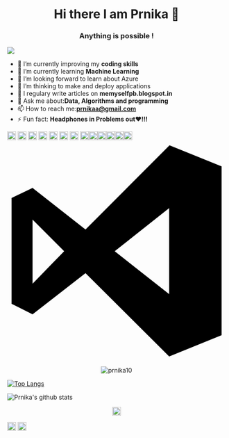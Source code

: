 <h1 align="center"> Hi there I am Prnika 👋</h1>
<h3 align="center">Anything is possible !</h3>


![](https://komarev.com/ghpvc/?username=prnika10&color=green) 
- 🔭 I’m currently improving my **coding skills**
- 🌱 I’m currently learning **Machine Learning**
- 👯 I’m looking forward to learn about Azure 
- 🤔 I’m thinking to make and deploy applications
- 📝 I regulary write articles on **memyselfpb.blogspot.in**
- 💬 Ask me about:**Data, Algorithms and programming**
- 📫 How to reach me:**prnikaa@gmail.com**
- ⚡ Fun fact: **Headphones in Problems out❤!!!**
<p align="left"><img src="https://devicons.github.io/devicon/devicon.git/icons/bootstrap/bootstrap-plain.svg" alt="bootstrap" width="20" height="20"/> <img src="https://devicons.github.io/devicon/devicon.git/icons/c/c-original.svg" alt="c" width="20" height="20"/>  <img src="https://devicons.github.io/devicon/devicon.git/icons/css3/css3-original-wordmark.svg" alt="css3" width="20" height="20"/> <img src="https://devicons.github.io/devicon/devicon.git/icons/electron/electron-original.svg" alt="electron" width="20" height="20"/>  <img src="https://devicons.github.io/devicon/devicon.git/icons/javascript/javascript-original.svg" alt="javascript" width="20" height="20"/>  <img src="https://devicons.github.io/devicon/devicon.git/icons/mysql/mysql-original-wordmark.svg" alt="mysql" width="20" height="20"/>  <img src="https://devicons.github.io/devicon/devicon.git/icons/linux/linux-original.svg" alt="linux" width="20" height="20"/> <img src="https://devicons.github.io/devicon/devicon.git/icons/java/java-original.svg" alt="java" width="20" height="20"/><img src="https://devicons.github.io/devicon/devicon.git/icons/go/go-original.svg" alt="go" width="20" height="20"/><img src="https://devicons.github.io/devicon/devicon.git/icons/csharp/csharp-original.svg" alt="csharp" width="20" height="20"/><img src="https://devicons.github.io/devicon/devicon.git/icons/python/python-original.svg" alt="python" width="20" height="20"/><img src="https://devicons.github.io/devicon/devicon.git/icons/github/github-original.svg" alt="github" width="20" height="20"/><img src="https://devicons.github.io/devicon/devicon.git/icons/inkscape/inkscape-original.svg" alt="inkscape" width="20" height="20"/><svg viewBox="0 0 128 128">
<path class="a" d="M95 2.3l30.5 12.3v98.7L94.8 125.7 45.8 77l-31 24.1L2.5 94.9V33.1l12.3-5.9 31 24.3ZM14.8 45.7V83.2l18.5-19Zm48.1 18.5L94.8 89.3V39Z"></path>
</svg></p><p align="center"> <img src="https://github-readme-stats.vercel.app/api?username=prnika10&show_icons=true" alt="prnika10" /> </p>



[![Top Langs](https://github-readme-stats.vercel.app/api/top-langs/?username=prnika10)](https://github.com/prnika10/github-readme-stats) 

![Prnika's github stats](https://github-readme-stats.vercel.app/api?username=prnika10&show_icons=true&theme=synthwave)
![]() 



<p align="center">
<a href="https://linkedin.com/in/https://www.linkedin.com/in/prnika-bakshi-562654167/" target="blank"><img align="center" src="https://cdn.jsdelivr.net/npm/simple-icons@3.0.1/icons/linkedin.svg" alt="https://www.linkedin.com/in/prnika-bakshi-562654167/" height="20" width="20" /></a>

<a href="https://medium.com/@prnikaa" target="blank"><img align="center" src="https://cdn.jsdelivr.net/npm/simple-icons@3.0.1/icons/medium.svg" alt="@prnikaa" height="20" width="20" /></a>
<a href="https://blogspot.com/memyselfpb.blogspot.in/" target="blank"><img align="center" src="https://cdn.jsdelivr.net/npm/simple-icons@3.0.1/icons/medium.svg" alt="https://blogspot.com/memyselfpb.blogspot.in/" height="20" width="20" /></a>

</p>
